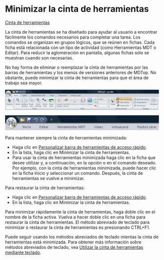 # Minimizar la cinta de herramientas

[Cinta de herramientas](/mdtopx/cinta-de-herramientas/)

La cinta de herramientas se ha diseñado para ayudar al usuario a encontrar fácilmente los comandos necesarios para completar una tarea. Los comandos se organizan en grupos lógicos, que se reúnen en fichas. Cada ficha está relacionada con un tipo de actividad (como Herramientas MDT o Editar). Para reducir la aglomeración en pantalla, algunas fichas sólo se muestran cuando son necesarias.

No hay forma de eliminar o reemplazar la cinta de herramientas por las barras de herramientas y los menús de versiones anteriores de MDTop. No obstante, puede minimizar la cinta de herramientas para que el área de trabajo sea mayor.

![Cinta de herramientas completa](../../.gitbook/assets/cinta-de-herramientas.jpg)

![Cinta de herramientas minimizada](../../.gitbook/assets/cinta-de-herramientas-minimizada.jpg)

Para mantener siempre la cinta de herramientas minimizada:

* Haga clic en [Personalizar barra de herramientas de acceso rápido](personalizar-la-barra-de-herramientas-de-acceso-rapido.md).
* En la lista, haga clic en Minimizar la cinta de herramientas.
* Para usar la cinta de herramientas minimizada haga clic en la ficha que desee utilizar y, a continuación, en la opción o en el comando deseado.\
  Por ejemplo, con la cinta de herramientas minimizada, puede hacer clic en la ficha Inicio y seleccionar un comando. Después, la cinta de herramientas se vuelve a minimizar.

Para restaurar la cinta de herramientas:

* Haga clic en [Personalizar barra de herramientas de acceso rápido](personalizar-la-barra-de-herramientas-de-acceso-rapido.md).
* En la lista, haga clic en Minimizar la cinta de herramientas.

Para minimizar rápidamente la cinta de herramientas, haga doble clic en el nombre de la ficha activa. Vuelva a hacer doble clic en una ficha para restaurar la cinta de herramientas. El método abreviado de teclado para minimizar o restaurar la cinta de herramientas es presionando CTRL+F1.

Puede seguir usando los métodos abreviados de teclado mientas la cinta de herramientas está minimizada. Para obtener más información sobre métodos abreviados de teclado, vea [Utilizar la cinta de herramientas mediante teclado](/mdtopx/cinta-de-herramientas/utilizar-la-cinta-de-herramientas-mediante-teclado.md).
